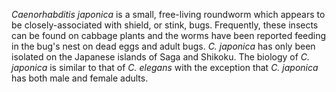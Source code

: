 [//]: # (Created by ./bin/manage_files.pl from ./species/Caenorhabditis_japonica/Caenorhabditis_japonica.about.html on Thu Jun 11 13:43:36 2020)
_Caenorhabditis japonica_ is a small, free-living roundworm which appears to be closely-associated with shield, or stink, bugs. Frequently, these insects can be found on cabbage plants and the worms have been reported feeding in the bug's nest on dead eggs and adult bugs. _C. japonica_ has only been isolated on the Japanese islands of Saga and Shikoku. The biology of _C. japonica_ is similar to that of _C. elegans_ with the exception that _C. japonica_ has both male and female adults.
